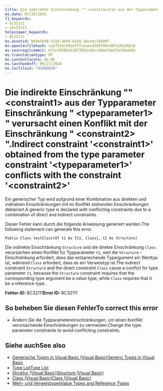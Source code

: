 ```yaml
---
title: Die indirekte Einschränkung "" <constraint1> aus der Typparameter Einschränkung " <typeparameter1> " verursacht einen Konflikt mit der Einschränkung " <constraint2> ".
ms.date: 07/20/2015
f1_keywords:
- bc32111
- vbc32111
helpviewer_keywords:
- BC32111
ms.assetid: b03b5840-5318-4844-b2da-1bca4c28d097
ms.openlocfilehash: caef524c50aef5fceaacd3d8f09c98f1e9a36b18
ms.sourcegitcommit: bf5c5850654187705bc94cc40ebfb62fe346ab02
ms.translationtype: MT
ms.contentlocale: de-DE
ms.lasthandoff: 09/23/2020
ms.locfileid: "91092639"
---
```

# <a name="indirect-constraint-constraint1-obtained-from-the-type-parameter-constraint-typeparameter1-conflicts-with-the-constraint-constraint2"></a><span data-ttu-id="2acc0-102">Die indirekte Einschränkung "" \<constraint1> aus der Typparameter Einschränkung " \<typeparameter1> " verursacht einen Konflikt mit der Einschränkung " \<constraint2> ".</span><span class="sxs-lookup"><span data-stu-id="2acc0-102">Indirect constraint '\<constraint1>' obtained from the type parameter constraint '\<typeparameter1>' conflicts with the constraint '\<constraint2>'</span></span>

<span data-ttu-id="2acc0-103">Ein generischer Typ wird aufgrund einer Kombination aus direkten und indirekten Einschränkungen mit im Konflikt stehenden Einschränkungen deklariert.</span><span class="sxs-lookup"><span data-stu-id="2acc0-103">A generic type is declared with conflicting constraints due to a combination of direct and indirect constraints.</span></span>  
  
 <span data-ttu-id="2acc0-104">Dieser Fehler kann durch die folgende Anweisung generiert werden.</span><span class="sxs-lookup"><span data-stu-id="2acc0-104">The following statement can generate this error.</span></span>  
  
 `Public Class testClass(Of t1 As {t2, Class}, t2 As Structure)`  
  
 <span data-ttu-id="2acc0-105">Die indirekte Einschränkung `Structure` und die direkte Einschränkung `Class` verursachen einen Konflikt für Typparameter `t1`, weil die `Structure` -Einschränkung erfordert, dass das entsprechende Typargument ein Werttyp ist, während `Class` erfordert, dass es ein Verweistyp ist.</span><span class="sxs-lookup"><span data-stu-id="2acc0-105">The indirect constraint `Structure` and the direct constraint `Class` cause a conflict for type parameter `t1`, because the `Structure` constraint requires that the corresponding type argument be a value type, while `Class` requires that it be a reference type.</span></span>  
  
 <span data-ttu-id="2acc0-106">**Fehler-ID:** BC32111</span><span class="sxs-lookup"><span data-stu-id="2acc0-106">**Error ID:** BC32111</span></span>  
  
## <a name="to-correct-this-error"></a><span data-ttu-id="2acc0-107">So beheben Sie diesen Fehler</span><span class="sxs-lookup"><span data-stu-id="2acc0-107">To correct this error</span></span>  
  
- <span data-ttu-id="2acc0-108">Ändern Sie die Typparametereinschränkungen, um einen Konflikt verursachende Einschränkungen zu vermeiden.</span><span class="sxs-lookup"><span data-stu-id="2acc0-108">Change the type parameter constraints to avoid conflicting constraints.</span></span>  
  
## <a name="see-also"></a><span data-ttu-id="2acc0-109">Siehe auch</span><span class="sxs-lookup"><span data-stu-id="2acc0-109">See also</span></span>

- [<span data-ttu-id="2acc0-110">Generische Typen in Visual Basic (Visual Basic)</span><span class="sxs-lookup"><span data-stu-id="2acc0-110">Generic Types in Visual Basic</span></span>](../programming-guide/language-features/data-types/generic-types.md)
- [<span data-ttu-id="2acc0-111">Type List</span><span class="sxs-lookup"><span data-stu-id="2acc0-111">Type List</span></span>](../language-reference/statements/type-list.md)
- [<span data-ttu-id="2acc0-112">Struktur (Visual Basic)</span><span class="sxs-lookup"><span data-stu-id="2acc0-112">Structure (Visual Basic)</span></span>](../language-reference/statements/structure-statement.md)
- [<span data-ttu-id="2acc0-113">Class (Visual Basic)</span><span class="sxs-lookup"><span data-stu-id="2acc0-113">Class (Visual Basic)</span></span>](../language-reference/statements/class-statement.md)
- [<span data-ttu-id="2acc0-114">Wert- und Verweistypen</span><span class="sxs-lookup"><span data-stu-id="2acc0-114">Value Types and Reference Types</span></span>](../programming-guide/language-features/data-types/value-types-and-reference-types.md)
